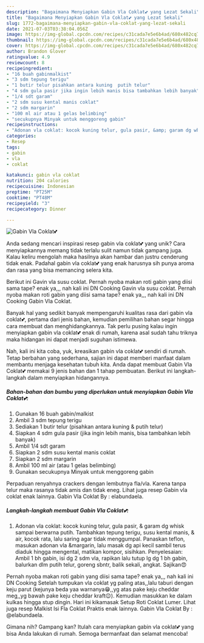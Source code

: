 ```yaml
---
description: "Bagaimana Menyiapkan Gabin Vla Coklat💕 yang Lezat Sekali"
title: "Bagaimana Menyiapkan Gabin Vla Coklat💕 yang Lezat Sekali"
slug: 1772-bagaimana-menyiapkan-gabin-vla-coklat-yang-lezat-sekali
date: 2021-07-03T03:38:04.056Z
image: https://img-global.cpcdn.com/recipes/c31cada7e5e6b4ad/680x482cq70/gabin-vla-coklat-foto-resep-utama.jpg
thumbnail: https://img-global.cpcdn.com/recipes/c31cada7e5e6b4ad/680x482cq70/gabin-vla-coklat-foto-resep-utama.jpg
cover: https://img-global.cpcdn.com/recipes/c31cada7e5e6b4ad/680x482cq70/gabin-vla-coklat-foto-resep-utama.jpg
author: Brandon Glover
ratingvalue: 4.9
reviewcount: 8
recipeingredient:
- "16 buah gabinmalkist"
- "3 sdm tepung terigu"
- "1 butir telur pisahkan antara kuning  putih telur"
- "4 sdm gula pasir jika ingin lebih manis bisa tambahkan lebih banyak"
- "1/4 sdt garam"
- "2 sdm susu kental manis coklat"
- "2 sdm margarin"
- "100 ml air atau 1 gelas belimbing"
- "secukupnya Minyak untuk menggoreng gabin"
recipeinstructions:
- "Adonan vla coklat: kocok kuning telur, gula pasir, &amp; garam dg whisk sampai berwarna putih. Tambahkan tepung terigu, susu kental manis, &amp; air, kocok rata, lalu saring agar tidak menggumpal. Panaskan teflon, masukan adonan vla &amp;margarin, lalu masak dg api kecil sambil terus diaduk hingga mengental, matikan kompor, sisihkan. Penyelesaian: Ambil 1 bh gabin, isi dg 2 sdm vla, rapikan lalu tutup lg dg 1 bh gabin, balurkan dlm putih telur, goreng sbntr, balik sekali, angkat. Sajikan😍"
categories:
- Resep
tags:
- gabin
- vla
- coklat

katakunci: gabin vla coklat 
nutrition: 204 calories
recipecuisine: Indonesian
preptime: "PT25M"
cooktime: "PT48M"
recipeyield: "3"
recipecategory: Dinner

---
```



![Gabin Vla Coklat💕](https://img-global.cpcdn.com/recipes/c31cada7e5e6b4ad/680x482cq70/gabin-vla-coklat-foto-resep-utama.jpg)

Anda sedang mencari inspirasi resep gabin vla coklat💕 yang unik? Cara menyiapkannya memang tidak terlalu sulit namun tidak gampang juga. Kalau keliru mengolah maka hasilnya akan hambar dan justru cenderung tidak enak. Padahal gabin vla coklat💕 yang enak harusnya sih punya aroma dan rasa yang bisa memancing selera kita.

Berikut ini Gavin vla susu coklat. Pernah nyoba makan roti gabin yang diisi sama tape? enak ya,,, nah kali ini DN Cooking Gavin vla susu coklat. Pernah nyoba makan roti gabin yang diisi sama tape? enak ya,,, nah kali ini DN Cooking Gabin Vla Coklat.

Banyak hal yang sedikit banyak mempengaruhi kualitas rasa dari gabin vla coklat💕, pertama dari jenis bahan, kemudian pemilihan bahan segar hingga cara membuat dan menghidangkannya. Tak perlu pusing kalau ingin menyiapkan gabin vla coklat💕 enak di rumah, karena asal sudah tahu triknya maka hidangan ini dapat menjadi suguhan istimewa.


Nah, kali ini kita coba, yuk, kreasikan gabin vla coklat💕 sendiri di rumah. Tetap berbahan yang sederhana, sajian ini dapat memberi manfaat dalam membantu menjaga kesehatan tubuh kita. Anda dapat membuat Gabin Vla Coklat💕 memakai 9 jenis bahan dan 1 tahap pembuatan. Berikut ini langkah-langkah dalam menyiapkan hidangannya.

<!--inarticleads1-->

##### Bahan-bahan dan bumbu yang diperlukan untuk menyiapkan Gabin Vla Coklat💕:

1. Gunakan 16 buah gabin/malkist
1. Ambil 3 sdm tepung terigu
1. Sediakan 1 butir telur (pisahkan antara kuning &amp; putih telur)
1. Siapkan 4 sdm gula pasir (jika ingin lebih manis, bisa tambahkan lebih banyak)
1. Ambil 1/4 sdt garam
1. Siapkan 2 sdm susu kental manis coklat
1. Siapkan 2 sdm margarin
1. Ambil 100 ml air (atau 1 gelas belimbing)
1. Gunakan secukupnya Minyak untuk menggoreng gabin


Perpaduan renyahnya crackers dengan lembutnya fla/vla. Karena tanpa telur maka rasanya tidak amis dan tidak eneg. Lihat juga resep Gabin vla coklat enak lainnya. Gabin Vla Coklat By : elabundaela. 

<!--inarticleads2-->

##### Langkah-langkah membuat Gabin Vla Coklat💕:

1. Adonan vla coklat: kocok kuning telur, gula pasir, &amp; garam dg whisk sampai berwarna putih. Tambahkan tepung terigu, susu kental manis, &amp; air, kocok rata, lalu saring agar tidak menggumpal. Panaskan teflon, masukan adonan vla &amp;margarin, lalu masak dg api kecil sambil terus diaduk hingga mengental, matikan kompor, sisihkan. Penyelesaian: Ambil 1 bh gabin, isi dg 2 sdm vla, rapikan lalu tutup lg dg 1 bh gabin, balurkan dlm putih telur, goreng sbntr, balik sekali, angkat. Sajikan😍


Pernah nyoba makan roti gabin yang diisi sama tape? enak ya,,, nah kali ini DN Cooking Setelah tumpukan vla coklat yg paling atas,,lalu taburi dengan keju parut (kejunya beda yaa warnanya😁,,yg atas pake keju cheddar meg,,yg bawah pake keju cheddar kraft😉). Kemudian masukkan ke dalam kulkas hingga stup dingin. Hari ini kikamasak Setup Roti Coklat Lumer. Lihat juga resep Malkist Isi Fla Coklat Praktis enak lainnya. Gabin Vla Coklat By : @elabundaela. 

Gimana nih? Gampang kan? Itulah cara menyiapkan gabin vla coklat💕 yang bisa Anda lakukan di rumah. Semoga bermanfaat dan selamat mencoba!
